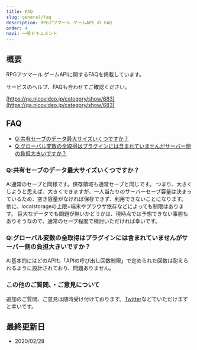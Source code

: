 ```yaml
---
title: FAQ
slug: general/faq
description: RPGアツマール ゲームAPI の FAQ
order: 4
navi: 一般ドキュメント
---
```

  
## 概要
RPGアツマール ゲームAPIに関するFAQを掲載しています。
  
サービスのヘルプ、FAQも合わせてご確認ください。
  
[https://qa.nicovideo.jp/category/show/683](https://qa.nicovideo.jp/category/show/683)
  
## FAQ
 - [Q:共有セーブのデータ最大サイズいくつですか？](#Q:共有セーブのデータ最大サイズいくつですか？)
 - [Q:グローバル変数の全取得はプラグインには含まれていませんがサーバー側の負担大きいですか？](#Q:グローバル変数の全取得はプラグインには含まれていませんがサーバー側の負担大きいですか？)
  
### Q:共有セーブのデータ最大サイズいくつですか？
A:通常のセーブと同様です。保存領域も通常セーブと同じです。
つまり、大きくしようと思えば、大きくできますが、一人当たりのサーバーセーブ容量は決まっているため、空き容量がなければ保存できず、利用できないことになります。
他に、localstorageの上限=端末やブラウザ依存などによっても制限はあります。
巨大なデータでも問題が無いかどうかは、現時点では予想できない事態もありそうなので、通常のセーブ程度で検討いただければ幸いです。
  
### Q:グローバル変数の全取得はプラグインには含まれていませんがサーバー側の負担大きいですか？
A:基本的にはどのAPIも「APIの呼び出し回数制限」で定められた回数は耐えられるように設計されており、問題ありません。
  
### この他のご質問、・ご意見について
追加のご質問、ご意見は随時受け付けております。[Twitter](https://twitter.com/nico_indiesgame)などでいただけますと幸いです。
    
## 最終更新日
 - 2020/02/28
